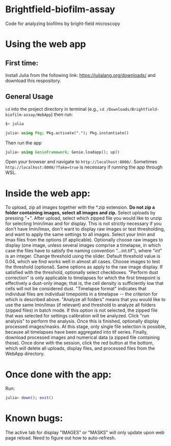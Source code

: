 # Brightfield-biofilm-assay
Code for analyzing biofilms by bright-field microscopy

# Using the web app
## First time:
Install Julia from the following link: https://julialang.org/downloads/ and download this respository.

## General Usage

`cd` into the project directory in terminal (e.g., `cd /Downloads/Brightfield-biofilm-assay/WebApp`) then run:

```bash
$> julia
`````

```julia
julia> using Pkg; Pkg.activate("."); Pkg.instantiate()
`````

Then run the app

```julia
julia> using GenieFramework; Genie.loadapp(); up()
`````

Open your browser and navigate to `http://localhost:8000/`. Sometimes `http://localhost:8000/?fake=true` is necessary if running the app through WSL.

# Inside the web app:
To upload, zip all images together with the *.zip extension. **Do not zip a folder containing images, select all images and zip.** Select uploads by pressing "+". After upload, select which zipped file you would like to unzip for selecting Imin/Imax and for display. This is not strictly necessary if you don't have Imin/Imax, don't want to display raw images or test thresholding, and want to apply the same settings to all images. Select your Imin and Imax files from the options (if applicable). Optionally choose raw images to display (one image, unless
several images comprise a timelapse, in which case the files have to satisfy the naming convention "...int.tif"), where "int" is an integer. Change threshold using the slider. Default threshold value is 0.04, which we find works well in almost all cases. Choose images to test the threshold (optional). Same options as apply to the raw image display. If satisfied with the threshold, optionally select checkboxes. "Perform dust correction" is only applicable to timelapses for which
the first timepoint is effectively a dust-only image; that is, the cell density is sufficiently low that cells will not be considered dust. "Timelapse format" indicates that individual files are individual timepoints in a timelapse -- the criterion for which is described above. "Analyze all folders" means that you would like to use the same Imin/Imax (if relevant) and threshold to analyze all folders (zipped files) in batch mode. If this option is not selected, the zipped file that
was selected for settings calibration will be analyzed. Click "run analysis" to perform the analysis. Once this is finished, optionally display processed images/masks. At this stage, only single file selection is possible, because all timelapses have been aggregated into tif series. Finally, download processed images and numerical data (a zipped file containing these). Once done with the session, click the red button at the bottom, which will delete all uploads, display files,
and processed files from the WebApp directory.

# Once done with the app:
Run:
```julia
julia> down(); exit()
`````

# Known bugs:
The active tab for display "IMAGES" or "MASKS" will only update upon web page reload. Need to figure out how to auto-refresh.
